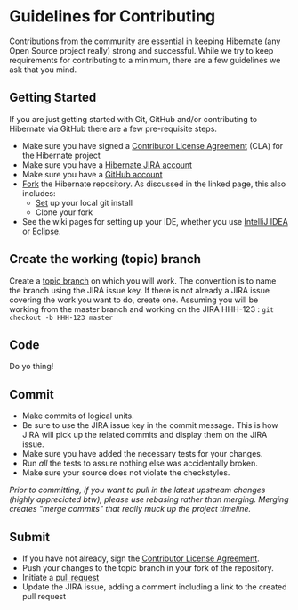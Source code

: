 # Guidelines for Contributing
Contributions from the community are essential in keeping Hibernate (any Open Source
project really) strong and successful.  While we try to keep requirements for
contributing to a minimum, there are a few guidelines we ask that you mind.

## Getting Started
If you are just getting started with Git, GitHub and/or contributing to Hibernate via
GitHub there are a few pre-requisite steps.

* Make sure you have signed a [Contributor License Agreement](https://cla.jboss.org) (CLA) for the Hibernate project
* Make sure you have a [Hibernate JIRA account](https://hibernate.atlassian.net)
* Make sure you have a [GitHub account](https://github.com/signup/free)
* [Fork](https://help.github.com/articles/fork-a-repo) the Hibernate repository.  As discussed in
the linked page, this also includes:
    * [Set](https://help.github.com/articles/set-up-git) up your local git install
    * Clone your fork
* See the wiki pages for setting up your IDE, whether you use [IntelliJ IDEA](https://community.jboss.org/wiki/ContributingToHibernateUsingIntelliJ)
or [Eclipse](https://community.jboss.org/wiki/ContributingToHibernateUsingEclipse).

## Create the working (topic) branch
Create a [topic branch](http://git-scm.com/book/en/Git-Branching-Branching-Workflows#Topic-Branches) on which you
will work.  The convention is to name the branch using the JIRA issue key.  If there is not already a JIRA issue
covering the work you want to do, create one.  Assuming you will be working from the master branch and working
on the JIRA HHH-123 : `git checkout -b HHH-123 master`


## Code
Do yo thing!

## Commit

* Make commits of logical units.
* Be sure to use the JIRA issue key in the commit message.  This is how JIRA will pick
up the related commits and display them on the JIRA issue.
* Make sure you have added the necessary tests for your changes.
* Run _all_ the tests to assure nothing else was accidentally broken.
* Make sure your source does not violate the checkstyles.

_Prior to committing, if you want to pull in the latest upstream changes (highly
appreciated btw), please use rebasing rather than merging.  Merging creates
"merge commits" that really muck up the project timeline._

## Submit
* If you have not already, sign the [Contributor License Agreement](https://cla.jboss.org).
* Push your changes to the topic branch in your fork of the repository.
* Initiate a [pull request](http://help.github.com/send-pull-requests/)
* Update the JIRA issue, adding a comment including a link to the created pull request
